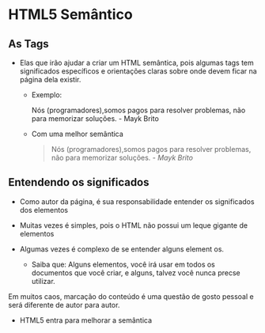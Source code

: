 # HTML5 Semântico

## As Tags
* Elas que irão ajudar a criar um HTML semântica, pois algumas tags tem significados específicos e orientações claras sobre onde devem ficar na página dela existir.

  - Exemplo:
      <p>
      Nós (programadores),somos pagos para resolver problemas, não para memorizar soluções.
               - Mayk Brito
      </p>

  * Com uma melhor semântica
     <blockquote>
      Nós (programadores),somos pagos para resolver problemas, não para memorizar soluções.
               <cite>- Mayk Brito</cite>
     </blockquote>

## Entendendo os significados
* Como autor da página, é sua responsabilidade entender os significados dos elementos
* Muitas vezes é simples, pois o HTML não possui um leque gigante de elementos 
* Algumas vezes é complexo de se entender alguns element os.

   - Saiba que:
      Alguns elementos, você irá usar em todos os documentos que você criar, e alguns, talvez você nunca precse utilizar.

Em muitos caos, marcação do conteúdo é uma questão de gosto pessoal e será diferente de autor para autor.

* HTML5 entra para melhorar a semântica